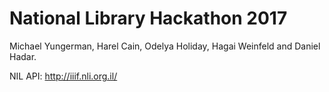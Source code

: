 # National Library Hackathon 2017

Michael Yungerman, Harel Cain, Odelya Holiday, Hagai Weinfeld and Daniel Hadar.

NIL API: http://iiif.nli.org.il/
